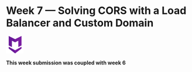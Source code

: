 # Week 7 — Solving CORS with a Load Balancer and Custom Domain

![alt text](https://github.com/adam-p/markdown-here/raw/master/src/common/images/icon48.png "Logo Title Text 1")

**This week submission was coupled with week 6** 
